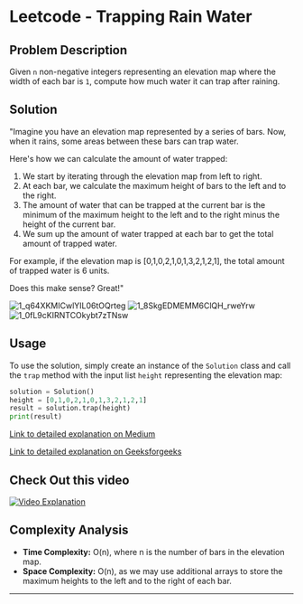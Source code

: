# Leetcode - Trapping Rain Water

## Problem Description

Given `n` non-negative integers representing an elevation map where the width of each bar is `1`, compute how much water it can trap after raining.


## Solution

"Imagine you have an elevation map represented by a series of bars. Now, when it rains, some areas between these bars can trap water.

Here's how we can calculate the amount of water trapped:

1. We start by iterating through the elevation map from left to right.
2. At each bar, we calculate the maximum height of bars to the left and to the right.
3. The amount of water that can be trapped at the current bar is the minimum of the maximum height to the left and to the right minus the height of the current bar.
4. We sum up the amount of water trapped at each bar to get the total amount of trapped water.

For example, if the elevation map is [0,1,0,2,1,0,1,3,2,1,2,1], the total amount of trapped water is 6 units.

Does this make sense? Great!"

![1_q64XKMICwlYIL06tOQrteg](https://github.com/muregii/codeKenya/assets/87364726/42ec84a0-519e-4b72-8ffe-8e90476d7074)
![1_8SkgEDMEMM6ClQH_rweYrw](https://github.com/muregii/codeKenya/assets/87364726/23610f2e-5778-43cc-98b1-f90be01187a0)
![1_0fL9cKIRNTCOkybt7zTNsw](https://github.com/muregii/codeKenya/assets/87364726/55d7e66d-b787-41d2-aa25-7b5849f66361)




## Usage

To use the solution, simply create an instance of the `Solution` class and call the `trap` method with the input list `height` representing the elevation map:

```python
solution = Solution()
height = [0,1,0,2,1,0,1,3,2,1,2,1]
result = solution.trap(height)
print(result)
```


[Link to detailed explanation on Medium](https://medium.com/enjoy-algorithm/trapping-rain-water-a79938abf921)

[Link to detailed explanation on Geeksforgeeks](https://www.geeksforgeeks.org/trapping-rain-water/)


## Check Out this video

[![Video Explanation](https://img.youtube.com/vi/C8UjlJZsHBw/mqdefault.jpg)](https://youtu.be/C8UjlJZsHBw)





## Complexity Analysis

- **Time Complexity:** O(n), where n is the number of bars in the elevation map.
- **Space Complexity:** O(n), as we may use additional arrays to store the maximum heights to the left and to the right of each bar.

---
